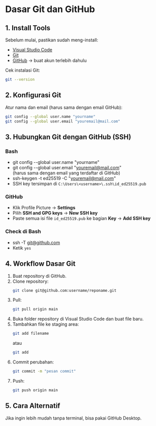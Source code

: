# Dasar Git dan GitHub

## 1. Install Tools
Sebelum mulai, pastikan sudah meng-install:
- [Visual Studio Code](https://code.visualstudio.com/download)
- [Git](https://git-scm.com/downloads)
- [GitHub](https://github.com) → buat akun terlebih dahulu

Cek instalasi Git:
```bash
git --version
```

## 2. Konfigurasi Git
Atur nama dan email (harus sama dengan email GitHub):
```bash
git config --global user.name "yourname"
git config --global user.email "youremail@mail.com"
```

## 3. Hubungkan Git dengan GitHub (SSH)
### Bash
- git config --global user.name "yourname"
- git config --global user.email "youremail@mail.com"  
  (harus sama dengan email yang terdaftar di GitHub)
- ssh-keygen -t ed25519 -C "youremail@mail.com"
- SSH key tersimpan di `C:\Users\<username>\.ssh\id_ed25519.pub`

### GitHub
- Klik Profile Picture → **Settings**
- Pilih **SSH and GPG keys** → **New SSH key**
- Paste semua isi file `id_ed25519.pub` ke bagian **Key** → **Add SSH key**

### Check di Bash
- ssh -T git@github.com
- Ketik `yes`

## 4. Workflow Dasar Git
1. Buat repository di GitHub.
2. Clone repository:
   ```bash
   git clone git@github.com:username/reponame.git
   ```
3. Pull:
   ```bash
   git pull origin main
   ```
4. Buka folder repository di Visual Studio Code dan buat file baru.
5. Tambahkan file ke staging area:
   ```bash
   git add filename
   ```
   atau
   ```bash
   git add
   ```
6. Commit perubahan:
   ```bash
   git commit -m "pesan commit"
   ```
7. Push:
   ```bash
   git push origin main
   ```
## 5. Cara Alternatif
Jika ingin lebih mudah tanpa terminal, bisa pakai GitHub Desktop.
